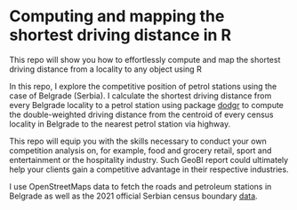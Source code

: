 # Computing and mapping the shortest driving distance in R

This repo will show you how to effortlessly compute and map the shortest driving distance from a locality to any object using R

In this repo, I explore the competitive position of petrol stations using the case of Belgrade (Serbia). I calculate the shortest driving distance from every Belgrade locality to a petrol station using package [dodgr](https://github.com/ATFutures/dodgr) to compute the double-weighted driving distance from the centroid of every census locality in Belgrade to the nearest petrol station via highway.

This repo will equip you with the skills necessary to conduct your own competition analysis on, for example, food and grocery retail, sport and entertainment or the hospitality industry. Such GeoBI report could ultimately help your clients gain a competitive advantage in their respective industries.

I use OpenStreetMaps data to fetch the roads and petroleum stations in Belgrade as well as the 2021 official Serbian census boundary [data](https://github.com/justinelliotmeyers/Official_Serbia_2021_Administrative_Boundaries).

